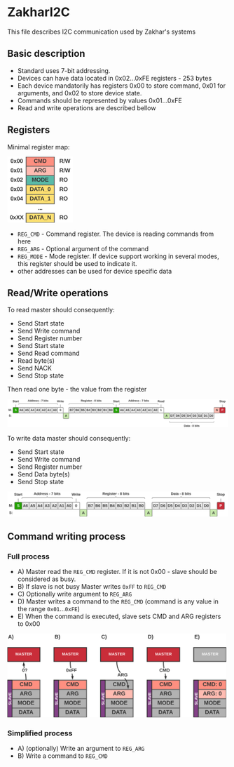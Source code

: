 # ZakharI2C

This file describes I2C communication used by Zakhar's systems

## Basic description

- Standard uses 7-bit addressing.
- Devices can have data located in 0x02...0xFE registers - 253 bytes
- Each device mandatorily has registers 0x00 to store command, 0x01 for arguments, and 0x02 to store device state.
- Commands should be represented by values 0x01...0xFE
- Read and write operations are described bellow

## Registers


Minimal register map:

<img src="i2c/Regs.svg" width="150"/>

- `REG_CMD` - Command register. The device is reading commands from here
- `REG_ARG` - Optional argument of the command
- `REG_MODE` - Mode register. If device support working in several modes, this register should be used to indicate it.
- other addresses can be used for device specific data

## Read/Write operations

To read master should consequently:

- Send Start state
- Send Write command
- Send Register number
- Send Start state
- Send Read command
- Read byte(s)
- Send NACK
- Send Stop state

Then read one byte - the value from the register

<img src="i2c/Read.svg" width="800"/>

To write data master should consequently:

- Send Start state
- Send Write command
- Send Register number
- Send Data byte(s)
- Send Stop state

<img src="i2c/Write.svg" width="600"/>


## Command writing process

### Full process

- A) Master read the `REG_CMD` register. If it is not 0x00 - slave should be considered as busy.
- B) If slave is not busy Master writes `0xFF` to `REG_CMD`
- C) Optionally write argument to `REG_ARG`
- D) Master writes a command to the `REG_CMD` (command is any value in the range `0x01`...`0xFE`)
- E) When the command is executed, slave sets CMD and ARG registers to 0x00

<img src="i2c/Cmd.svg" width="500"/>

### Simplified process

- A) (optionally) Write an argument to `REG_ARG`
- B) Write a command to `REG_CMD`
